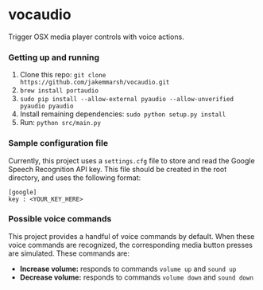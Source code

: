 vocaudio
========

Trigger OSX media player controls with voice actions.

### Getting up and running

1. Clone this repo: `git clone https://github.com/jakemmarsh/vocaudio.git`
2. `brew install portaudio`
3. `sudo pip install --allow-external pyaudio --allow-unverified pyaudio pyaudio`
4. Install remaining dependencies: `sudo python setup.py install`
5. Run: `python src/main.py`

### Sample configuration file

Currently, this project uses a `settings.cfg` file to store and read the Google Speech Recognition API key. This file should be created in the root directory, and uses the following format:

```
[google]
key : <YOUR_KEY_HERE>
```

### Possible voice commands

This project provides a handful of voice commands by default. When these voice commands are recognized, the corresponding media button presses are simulated. These commands are:

- **Increase volume:** responds to commands `volume up` and `sound up`
- **Decrease volume:** responds to commands `volume down` and `sound down`
